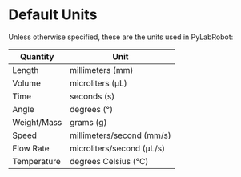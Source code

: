 # Default Units

Unless otherwise specified, these are the units used in PyLabRobot:

| Quantity           | Unit                      |
| ------------------ | ------------------------- |
| Length             | millimeters (mm)          |
| Volume             | microliters (µL)          |
| Time               | seconds (s)               |
| Angle              | degrees (°)               |
| Weight/Mass        | grams (g)                 |
| Speed              | millimeters/second (mm/s) |
| Flow Rate          | microliters/second (µL/s) |
| Temperature        | degrees Celsius (°C)      |
